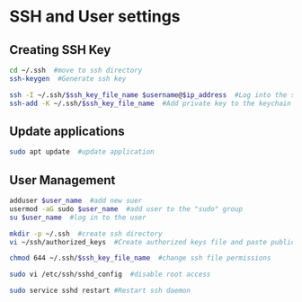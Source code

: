 # SSH and User settings

## Creating SSH Key

```bash
cd ~/.ssh  #move to ssh directory
ssh-keygen  #Generate ssh key

ssh -I ~/.ssh/$ssh_key_file_name $username@$ip_address  #Log into the server using ssh
ssh-add -K ~/.ssh/$ssh_key_file_name  #Add private key to the keychain
```

## Update applications

```bash
sudo apt update  #update application
```

## User Management

```bash
adduser $user_name  #add new suer
usermod -aG sudo $user_name  #add user to the "sudo" group
su $user_name  #log in to the user

mkdir -p ~/.ssh  #create ssh directory
vi ~/ssh/authorized_keys  #Create authorized keys file and paste public key

chmod 644 ~/.ssh/$ssh_key_file_name  #change ssh file permissions
```

```bash
sudo vi /etc/ssh/sshd_config  #disable root access
```

```bash
sudo service sshd restart #Restart ssh daemon
```